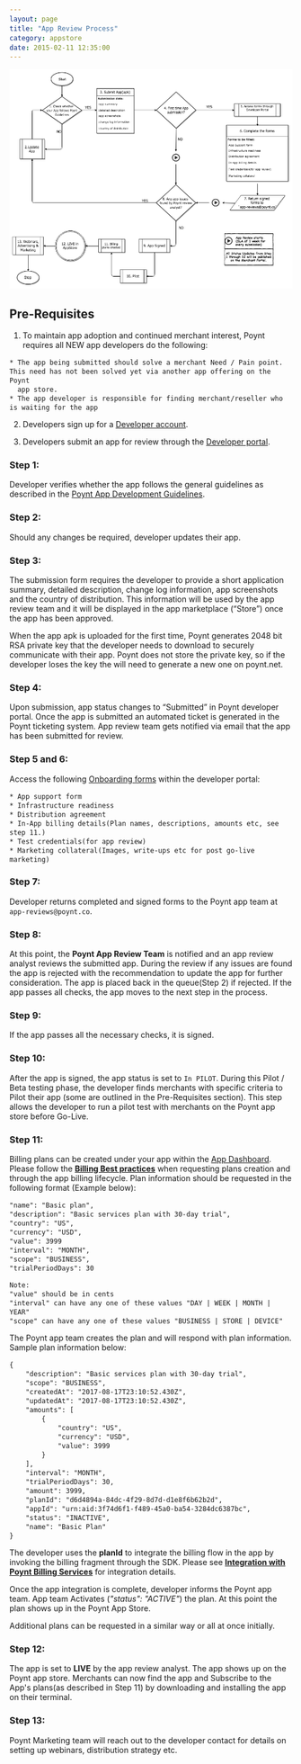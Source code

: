 ```yaml
---
layout: page
title: "App Review Process"
category: appstore
date: 2015-02-11 12:35:00
---
```



<!-- ![](https://d347164ulyc57y.cloudfront.net/2017/07/Final-Developer-flow--3-.png -->
  ![](../assets/Developer_flow_10232018.png)



## Pre-Requisites

1) To maintain app adoption and continued merchant interest, Poynt requires all NEW app developers do the following:
```
* The app being submitted should solve a merchant Need / Pain point. This need has not been solved yet via another app offering on the Poynt
  app store.
* The app developer is responsible for finding merchant/reseller who is waiting for the app
```

2) Developers sign up for a [Developer account](https://poynt.net/auth/signup/developer).

3) Developers submit an app for review through the [Developer portal](https://poynt.net/terminalapps).

### Step 1:
Developer verifies whether the app follows the general guidelines as described in the [Poynt App Development Guidelines](../appstore/app-development-guidelines.html).

### Step 2:
Should any changes be required, developer updates their app.

### Step 3:
The submission form requires the developer to provide a short application summary, detailed description, change log information, app screenshots and the country of distribution. This information will be used by the app review team and it will be displayed in the app marketplace (“Store”) once the app has been approved.

When the app apk is uploaded for the first time, Poynt generates 2048 bit RSA private key that the developer needs to download to securely communicate with their app. Poynt does not store the private key, so if the developer loses the key the will need to generate a new one on poynt.net.


### Step 4:
Upon submission, app status changes to “Submitted” in Poynt developer portal.
Once the app is submitted an automated ticket is generated in the Poynt ticketing system. App review team gets notified via email that the app has been submitted for review.

### Step 5 and 6:
Access the following [Onboarding forms](https://poynt.net/mc/#/account/docs) within the developer portal:
```
* App support form
* Infrastructure readiness
* Distribution agreement
* In-App billing details(Plan names, descriptions, amounts etc, see step 11.)
* Test credentials(for app review)
* Marketing collateral(Images, write-ups etc for post go-live marketing)
```
### Step 7:
Developer returns completed and signed forms to the Poynt app team at `app-reviews@poynt.co`.


### Step 8:
At this point, the **Poynt App Review Team** is notified and an app review analyst reviews the submitted app.
During the review if any issues are found the app is rejected with the recommendation to update the app for further consideration. The app is placed back in the queue(Step 2) if rejected.
If the app passes all checks, the app moves to the next step in the process.

### Step 9:
If the app passes all the necessary checks, it is signed.

### Step 10:
After the app is signed, the app status is set to `In PILOT`. During this Pilot / Beta testing phase, the developer finds merchants with specific criteria to Pilot their app (some are outlined in the Pre-Requisites section). This step allows the developer to run a pilot test with merchants on the Poynt app store before Go-Live.

### Step 11:
Billing plans can be created under your app within the [App Dashboard](https://poynt.net/mc/#/developer/dashboard). Please follow the [**Billing Best practices**](../appstore/app-billing-best-practices.html) when requesting plans creation and through the app billing lifecycle. Plan information should be requested in the following format (Example below):

```
"name": "Basic plan",
"description": "Basic services plan with 30-day trial",
"country": "US",
"currency": "USD",
"value": 3999
"interval": "MONTH",
"scope": "BUSINESS",
"trialPeriodDays": 30
```

```
Note:
"value" should be in cents
"interval" can have any one of these values "DAY | WEEK | MONTH | YEAR"
"scope" can have any one of these values "BUSINESS | STORE | DEVICE"

```

The Poynt app team creates the plan and will respond with plan information. Sample plan information below:

```
{
    "description": "Basic services plan with 30-day trial",
    "scope": "BUSINESS",
    "createdAt": "2017-08-17T23:10:52.430Z",
    "updatedAt": "2017-08-17T23:10:52.430Z",
    "amounts": [
        {
            "country": "US",
            "currency": "USD",
            "value": 3999
        }
    ],
    "interval": "MONTH",
    "trialPeriodDays": 30,
    "amount": 3999,
    "planId": "d6d4894a-84dc-4f29-8d7d-d1e8f6b62b2d",
    "appId": "urn:aid:3f74d6f1-f489-45a0-ba54-3284dc6387bc",
    "status": "INACTIVE",
    "name": "Basic Plan"
}
```

 The developer uses the **planId** to integrate the billing flow in the app by invoking the billing fragment through the SDK. Please see [**Integration with Poynt Billing Services**](../appstore/integrating-with-billing.html) for integration details.

Once the app integration is complete, developer informs the Poynt app team. App team Activates (*"status": "ACTIVE"*) the plan. At this point the plan shows up in the Poynt App Store.

Additional plans can be requested in a similar way or all at once initially.
### Step 12:
The app is set to **LIVE** by the app review analyst. The app shows up on the Poynt app store. Merchants can now find the app and Subscribe to the App's plans(as described in Step 11) by downloading and installing the app on their terminal.

### Step 13:
Poynt Marketing team will reach out to the developer contact for details on setting up webinars, distribution strategy etc.

<!-- feedback widget -->
<SCRIPT type="text/javascript">window.doorbellOptions = { appKey: 'eDRWq9iHMZLMyue0tGGchA7bvMGCFBeaHm8XBDUSkdBFcv0cYCi9eDTRBEIekznx' };(function(w, d, t) { var hasLoaded = false; function l() { if (hasLoaded) { return; } hasLoaded = true; window.doorbellOptions.windowLoaded = true; var g = d.createElement(t);g.id = 'doorbellScript';g.type = 'text/javascript';g.async = true;g.src = 'https://embed.doorbell.io/button/6657?t='+(new Date().getTime());(d.getElementsByTagName('head')[0]||d.getElementsByTagName('body')[0]).appendChild(g); } if (w.attachEvent) { w.attachEvent('onload', l); } else if (w.addEventListener) { w.addEventListener('load', l, false); } else { l(); } if (d.readyState == 'complete') { l(); } }(window, document, 'SCRIPT')); </SCRIPT>
